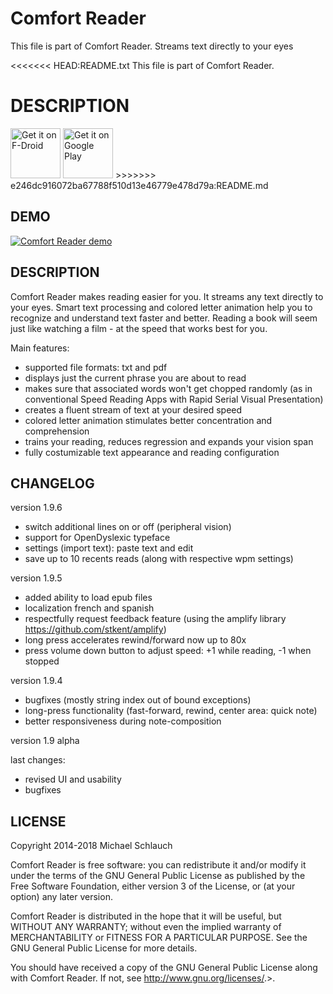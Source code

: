 # Comfort Reader

This file is part of Comfort Reader. Streams text directly to your eyes

<<<<<<< HEAD:README.txt
This file is part of Comfort Reader.

DESCRIPTION
=======
<a href="https://f-droid.org/packages/com.mschlauch.comfortreader/" target="_blank">
<img src="https://f-droid.org/badge/get-it-on.png" alt="Get it on F-Droid" height="80"/></a>
<a href="https://play.google.com/store/apps/details?id=com.mschlauch.comfortreader" target="_blank">
<img src="https://play.google.com/intl/en_us/badges/images/generic/en-play-badge.png" alt="Get it on Google Play" height="80"/></a>
>>>>>>> e246dc916072ba67788f510d13e46779e478d79a:README.md

## DEMO
[![Comfort Reader demo](https://img.youtube.com/vi/TrauLTAIgMM/1.jpg)](https://www.youtube.com/watch?v=TrauLTAIgMM "Comfort Reader demo")

## DESCRIPTION
Comfort Reader makes reading easier for you. It streams any text directly to your eyes. Smart text processing and colored letter animation help you to recognize and understand text faster and better. Reading a book will seem just like watching a film - at the speed that works best for you.

Main features:
- supported file formats: txt and pdf
- displays just the current phrase you are about to read
- makes sure that associated words won't get chopped randomly (as in conventional Speed Reading Apps with Rapid Serial Visual Presentation)
- creates a fluent stream of text at your desired speed
- colored letter animation stimulates better concentration and comprehension
- trains your reading, reduces regression and expands your vision span
- fully costumizable text appearance and reading configuration

## CHANGELOG

version 1.9.6
- switch additional lines on or off (peripheral vision)
- support for OpenDyslexic typeface
- settings (import text): paste text and edit
- save up to 10 recents reads (along with respective wpm settings)

version 1.9.5
- added ability to load epub files
- localization french and spanish
- respectfully request feedback feature (using the amplify library https://github.com/stkent/amplify)
- long press accelerates rewind/forward now up to 80x
- press volume down button to adjust speed: +1 while reading, -1 when stopped

version 1.9.4
- bugfixes (mostly string index out of bound exceptions)
- long-press functionality (fast-forward, rewind, center area: quick note)
- better responsiveness during note-composition


version 1.9 alpha

last changes:
- revised UI and usability
- bugfixes

## LICENSE
Copyright 2014-2018 Michael Schlauch

Comfort Reader is free software: you can redistribute it and/or modify
it under the terms of the GNU General Public License as published by
the Free Software Foundation, either version 3 of the License, or
(at your option) any later version.

Comfort Reader is distributed in the hope that it will be useful,
but WITHOUT ANY WARRANTY; without even the implied warranty of
MERCHANTABILITY or FITNESS FOR A PARTICULAR PURPOSE.  See the
GNU General Public License for more details.

You should have received a copy of the GNU General Public License
along with Comfort Reader.  If not, see <http://www.gnu.org/licenses/>.>.
